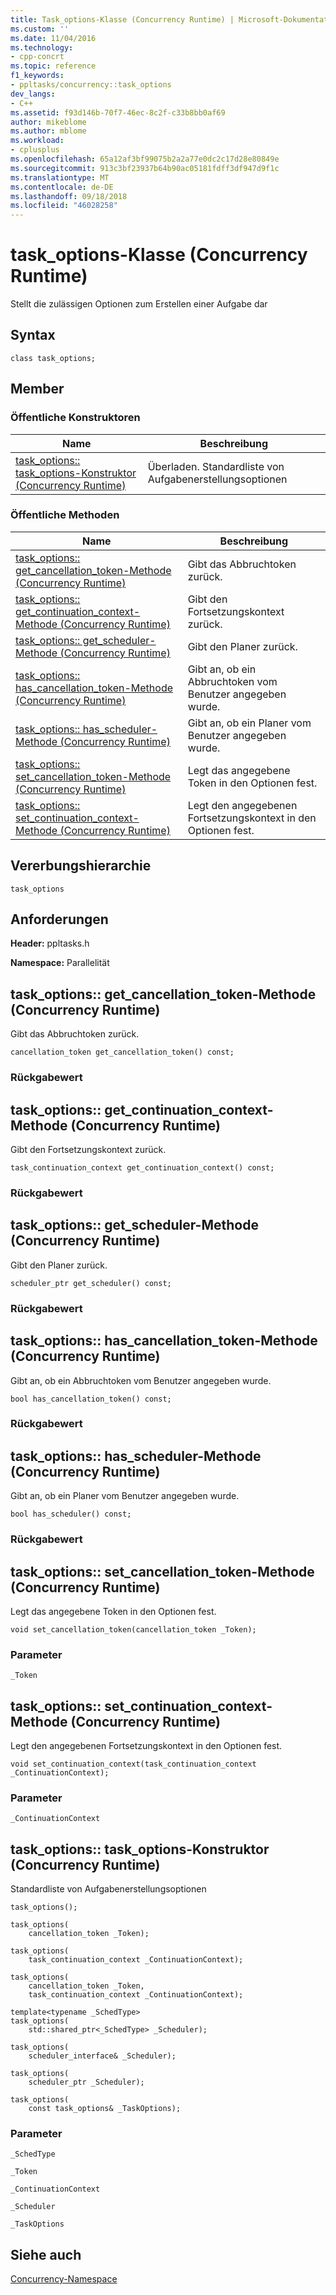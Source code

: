 ```yaml
---
title: Task_options-Klasse (Concurrency Runtime) | Microsoft-Dokumentation
ms.custom: ''
ms.date: 11/04/2016
ms.technology:
- cpp-concrt
ms.topic: reference
f1_keywords:
- ppltasks/concurrency::task_options
dev_langs:
- C++
ms.assetid: f93d146b-70f7-46ec-8c2f-c33b8bb0af69
author: mikeblome
ms.author: mblome
ms.workload:
- cplusplus
ms.openlocfilehash: 65a12af3bf99075b2a2a77e0dc2c17d28e80849e
ms.sourcegitcommit: 913c3bf23937b64b90ac05181fdff3df947d9f1c
ms.translationtype: MT
ms.contentlocale: de-DE
ms.lasthandoff: 09/18/2018
ms.locfileid: "46028258"
---
```

# <a name="taskoptions-class-concurrency-runtime"></a>task_options-Klasse (Concurrency Runtime)
Stellt die zulässigen Optionen zum Erstellen einer Aufgabe dar  
  
## <a name="syntax"></a>Syntax  
  
```
class task_options;
```  
  
## <a name="members"></a>Member  
  
### <a name="public-constructors"></a>Öffentliche Konstruktoren  
  
|Name|Beschreibung|  
|----------|-----------------|  
|[task_options:: task_options-Konstruktor (Concurrency Runtime)](#ctor)|Überladen. Standardliste von Aufgabenerstellungsoptionen|  
  
### <a name="public-methods"></a>Öffentliche Methoden  
  
|Name|Beschreibung|  
|----------|-----------------|  
|[task_options:: get_cancellation_token-Methode (Concurrency Runtime)](#get_cancellation_token)|Gibt das Abbruchtoken zurück.|  
|[task_options:: get_continuation_context-Methode (Concurrency Runtime)](#get_continuation_context)|Gibt den Fortsetzungskontext zurück.|  
|[task_options:: get_scheduler-Methode (Concurrency Runtime)](#get_scheduler)|Gibt den Planer zurück.|  
|[task_options:: has_cancellation_token-Methode (Concurrency Runtime)](#has_cancellation_token)|Gibt an, ob ein Abbruchtoken vom Benutzer angegeben wurde.|  
|[task_options:: has_scheduler-Methode (Concurrency Runtime)](#has_scheduler)|Gibt an, ob ein Planer vom Benutzer angegeben wurde.|  
|[task_options:: set_cancellation_token-Methode (Concurrency Runtime)](#set_cancellation_token)|Legt das angegebene Token in den Optionen fest.|  
|[task_options:: set_continuation_context-Methode (Concurrency Runtime)](#set_continuation_context)|Legt den angegebenen Fortsetzungskontext in den Optionen fest.|  
  
## <a name="inheritance-hierarchy"></a>Vererbungshierarchie  
 `task_options`  
  
## <a name="requirements"></a>Anforderungen  
 **Header:** ppltasks.h  
  
 **Namespace:** Parallelität  
  
##  <a name="get_cancellation_token"></a>  task_options:: get_cancellation_token-Methode (Concurrency Runtime)  
 Gibt das Abbruchtoken zurück.  
  
```
cancellation_token get_cancellation_token() const;
```  
  
### <a name="return-value"></a>Rückgabewert  
  
##  <a name="get_continuation_context"></a>  task_options:: get_continuation_context-Methode (Concurrency Runtime)  
 Gibt den Fortsetzungskontext zurück.  
  
```
task_continuation_context get_continuation_context() const;
```  
  
### <a name="return-value"></a>Rückgabewert  
  
##  <a name="get_scheduler"></a>  task_options:: get_scheduler-Methode (Concurrency Runtime)  
 Gibt den Planer zurück.  
  
```
scheduler_ptr get_scheduler() const;
```  
  
### <a name="return-value"></a>Rückgabewert  
  
##  <a name="has_cancellation_token"></a>  task_options:: has_cancellation_token-Methode (Concurrency Runtime)  
 Gibt an, ob ein Abbruchtoken vom Benutzer angegeben wurde.  
  
```
bool has_cancellation_token() const;
```  
  
### <a name="return-value"></a>Rückgabewert  
  
##  <a name="has_scheduler"></a>  task_options:: has_scheduler-Methode (Concurrency Runtime)  
 Gibt an, ob ein Planer vom Benutzer angegeben wurde.  
  
```
bool has_scheduler() const;
```  
  
### <a name="return-value"></a>Rückgabewert  
  
##  <a name="set_cancellation_token"></a>  task_options:: set_cancellation_token-Methode (Concurrency Runtime)  
 Legt das angegebene Token in den Optionen fest.  
  
```
void set_cancellation_token(cancellation_token _Token);
```  
  
### <a name="parameters"></a>Parameter  
 `_Token`  
  
##  <a name="set_continuation_context"></a>  task_options:: set_continuation_context-Methode (Concurrency Runtime)  
 Legt den angegebenen Fortsetzungskontext in den Optionen fest.  
  
```
void set_continuation_context(task_continuation_context _ContinuationContext);
```  
  
### <a name="parameters"></a>Parameter  
 `_ContinuationContext`  
  
##  <a name="ctor"></a>  task_options:: task_options-Konstruktor (Concurrency Runtime)  
 Standardliste von Aufgabenerstellungsoptionen  
  
```
task_options();

task_options(
    cancellation_token _Token);

task_options(
    task_continuation_context _ContinuationContext);

task_options(
    cancellation_token _Token,
    task_continuation_context _ContinuationContext);

template<typename _SchedType>
task_options(
    std::shared_ptr<_SchedType> _Scheduler);

task_options(
    scheduler_interface& _Scheduler);

task_options(
    scheduler_ptr _Scheduler);

task_options(
    const task_options& _TaskOptions);
```  
  
### <a name="parameters"></a>Parameter  
 `_SchedType`  

 `_Token`  

 `_ContinuationContext`  

 `_Scheduler`  

 `_TaskOptions`  
  
## <a name="see-also"></a>Siehe auch  
 [Concurrency-Namespace](concurrency-namespace.md)

